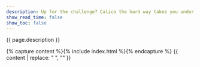 ```yaml
---
description: Up for the challenge? Calico the hard way takes you under the covers of an end-to-end Calico installation.
show_read_time: false
show_toc: false
---
```


{{ page.description }}

{% capture content %}{% include index.html %}{% endcapture %}
{{ content | replace: "    ", "" }}
